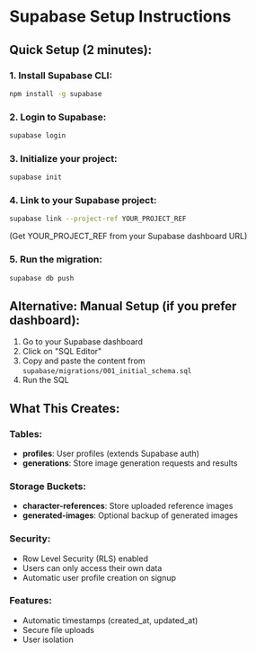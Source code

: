 # Supabase Setup Instructions

## Quick Setup (2 minutes):

### 1. Install Supabase CLI:
```bash
npm install -g supabase
```

### 2. Login to Supabase:
```bash
supabase login
```

### 3. Initialize your project:
```bash
supabase init
```

### 4. Link to your Supabase project:
```bash
supabase link --project-ref YOUR_PROJECT_REF
```
(Get YOUR_PROJECT_REF from your Supabase dashboard URL)

### 5. Run the migration:
```bash
supabase db push
```

## Alternative: Manual Setup (if you prefer dashboard):

1. Go to your Supabase dashboard
2. Click on "SQL Editor"
3. Copy and paste the content from `supabase/migrations/001_initial_schema.sql`
4. Run the SQL

## What This Creates:

### Tables:
- **profiles**: User profiles (extends Supabase auth)
- **generations**: Store image generation requests and results

### Storage Buckets:
- **character-references**: Store uploaded reference images
- **generated-images**: Optional backup of generated images

### Security:
- Row Level Security (RLS) enabled
- Users can only access their own data
- Automatic user profile creation on signup

### Features:
- Automatic timestamps (created_at, updated_at)
- Secure file uploads
- User isolation
